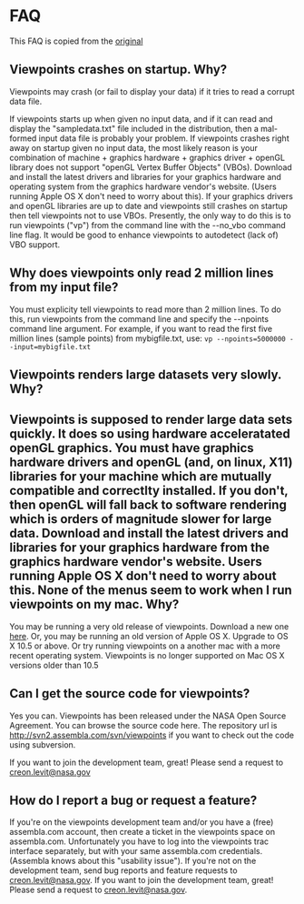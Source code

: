 FAQ
===
This FAQ is copied from the [original](https://www.assembla.com/wiki/show/viewpoints/FAQs)


Viewpoints crashes on startup. Why?
-----------------------------------
Viewpoints may crash (or fail to display your data) if it tries to read a corrupt data file.  

If viewpoints starts up when given no input data, and if it can read and display the "sampledata.txt" file included in the distribution, then a mal-formed input data file is probably your problem.
If viewpoints crashes right away on startup given no input data, the most likely reason is your combination of machine + graphics hardware + graphics driver + openGL library does not support "openGL Vertex Buffer Objects" (VBOs).   Download and install the latest drivers and libraries for your graphics hardware and operating system from the graphics hardware vendor's website.  (Users running Apple OS X don't need to worry about this).
If your graphics drivers and openGL libraries are up to date and viewpoints still crashes on startup then tell viewpoints not to use VBOs.  Presently, the only way to do this is to run viewpoints ("vp") from the command line with the --no_vbo command line flag.  It would be good to enhance viewpoints to autodetect (lack of) VBO support.

Why does viewpoints only read 2 million lines from my input file?
-----------------------------------------------------------------
You must explicity tell viewpoints to read more than 2 million lines.  To do this, run viewpoints from the command line and specify the --npoints command line argument.  For example, if you want to read the first five million lines (sample points) from mybigfile.txt, use:
```vp --npoints=5000000 --input=mybigfile.txt```

Viewpoints renders large datasets very slowly.  Why?
----------------------------------------------------
Viewpoints is supposed to render large data sets quickly.  It does so using hardware acceleratated openGL graphics.  You must have graphics hardware drivers and openGL (and, on linux, X11) libraries for your machine which are mutually compatible and correctlty installed.  If you don't, then openGL will fall back to software rendering which is orders of magnitude slower for large data.  Download and install the latest drivers and libraries for your graphics hardware from the graphics hardware vendor's website.  Users running Apple OS X don't need to worry about this.
None of the menus seem to work when I run viewpoints on my mac.  Why?
---------------------------------------------------------------------
You may be running a very old release of viewpoints. Download a new one [here](https://www.assembla.com/wiki/show/viewpoints/downloads).  Or, you may be running an old version of Apple OS X.   Upgrade to OS X 10.5 or above.  Or try running viewpoints on a another mac with a more recent operating system. Viewpoints is no longer supported on Mac OS X versions older than 10.5

Can I get the source code for viewpoints?
-----------------------------------------
Yes you can.  Viewpoints has been released under the NASA Open Source Agreement.  You can browse the source code here.   The repository url is http://svn2.assembla.com/svn/viewpoints if you want to check out the code using subversion.

If you want to join the development team, great!  Please send a request to creon.levit@nasa.gov

How do I report a bug or request a feature?
-------------------------------------------
If you're on the viewpoints development team and/or you have a (free) assembla.com account, then create a ticket in the viewpoints space on assembla.com. Unfortunately you have to log into the viewpoints trac interface separately, but with your same assembla.com credentials.  (Assembla knows about this "usability issue").
If you're not on the development team, send bug reports and feature requests to creon.levit@nasa.gov.
If you want to join the development team, great!  Please send a request to creon.levit@nasa.gov.
